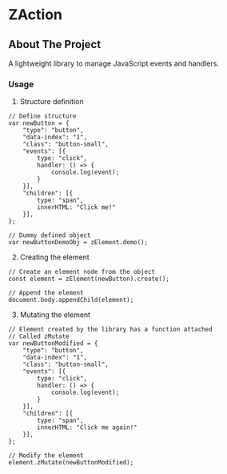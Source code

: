 # ZAction
## About The Project
A lightweight library to manage JavaScript events and handlers.

### Usage

1. Structure definition
```JS
// Define structure
var newButton = {
    "type": "button",
    "data-index": "1",
    "class": "button-small",
    "events": [{
        type: "click",
        handler: () => {
            console.log(event);
        }
    }],
    "children": [{
        type: "span",
        innerHTML: "Click me!"
    }],
};

// Dummy defined object
var newButtonDemoObj = zElement.demo();
```
2. Creating the element
```JS
// Create an element node from the object
const element = zElement(newButton).create();

// Append the element
document.body.appendChild(element);
```
3. Mutating the element
```JS
// Element created by the library has a function attached
// Called zMutate
var newButtonModified = {
    "type": "button",
    "data-index": "1",
    "class": "button-small",
    "events": [{
        type: "click",
        handler: () => {
            console.log(event);
        }
    }],
    "children": [{
        type: "span",
        innerHTML: "Click me again!"
    }],
};

// Modify the element
element.zMutate(newButtonModified);
```
